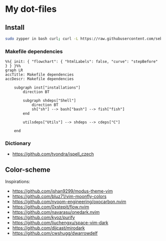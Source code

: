 # My dot-files

## Install
```bash
sudo zypper in bash curl; curl -L https://raw.githubusercontent.com/sebhajek/dotfiles/main/get.sh | bash;
```

### Makefile dependencies

```mermaid
%%{ init: { "flowchart": { "htmlLabels": false, "curve": "stepBefore" } } }%%
graph LR
accTitle: Makefile dependencies
accDescr: Makefile dependencies

    subgraph inst["installations"]
        direction BT

        subgraph shdeps["Shell"]
            direction BT
            sh["sh"] --> bash["bash"] --> fish["fish"]
        end

        utilsdeps["Utils"] --> shdeps --> cdeps["C"]
        
    end
```

### Dictionary

- https://github.com/tvondra/ispell_czech

## Color-scheme

Inspirations:

- https://github.com/ishan9299/modus-theme-vim
- https://github.com/bluz71/vim-moonfly-colors
- https://github.com/nyoom-engineering/oxocarbon.nvim
- https://github.com/0xstepit/flow.nvim
- https://github.com/navarasu/onedark.nvim
- https://github.com/kyoz/purify
- https://github.com/liuchengxu/space-vim-dark
- https://github.com/djjcast/mirodark
- https://github.com/cwshugg/dwarrowdelf
